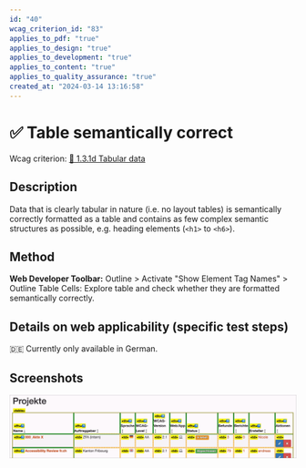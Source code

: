 ```yaml
---
id: "40"
wcag_criterion_id: "83"
applies_to_pdf: "true"
applies_to_design: "true"
applies_to_development: "true"
applies_to_content: "true"
applies_to_quality_assurance: "true"
created_at: "2024-03-14 13:16:58"
---
```


# ✅ Table semantically correct

Wcag criterion: [📜 1.3.1d Tabular data](..)

## Description

Data that is clearly tabular in nature (i.e. no layout tables) is semantically correctly formatted as a table and contains as few complex semantic structures as possible, e.g. heading elements (`<h1>` to `<h6>`).

## Method

**Web Developer Toolbar:** Outline > Activate "Show Element Tag Names" > Outline Table Cells: Explore table and check whether they are formatted semantically correctly.

## Details on web applicability (specific test steps)

🇩🇪 Currently only available in German.

## Screenshots

![Korrekt umgesetzte Tabelle in A4AA](images/korrekt-umgesetzte-tabelle-in-a4aa.png)
